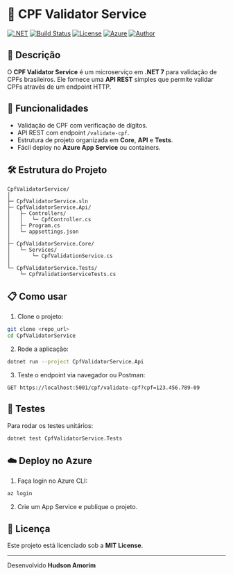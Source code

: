 # 🧾 CPF Validator Service

[![.NET](https://img.shields.io/badge/.NET-7-blue)](https://dotnet.microsoft.com/)
[![Build Status](https://img.shields.io/badge/build-passing-brightgreen)](https://github.com/)
[![License](https://img.shields.io/badge/license-MIT-green)](LICENSE)
[![Azure](https://img.shields.io/badge/Azure-deploy-blue)](https://azure.microsoft.com/)
[![Author](https://img.shields.io/badge/Author-Hudson%20Amorim-orange)](https://github.com/)

## 📌 Descrição

O **CPF Validator Service** é um microserviço em **.NET 7** para validação de CPFs brasileiros. Ele fornece uma **API REST** simples que permite validar CPFs através de um endpoint HTTP.

## 🚀 Funcionalidades

* Validação de CPF com verificação de dígitos.
* API REST com endpoint `/validate-cpf`.
* Estrutura de projeto organizada em **Core**, **API** e **Tests**.
* Fácil deploy no **Azure App Service** ou containers.

## 🛠️ Estrutura do Projeto

```
CpfValidatorService/
│
├─ CpfValidatorService.sln
├─ CpfValidatorService.Api/
│   ├─ Controllers/
│   │   └─ CpfController.cs
│   ├─ Program.cs
│   └─ appsettings.json
│
├─ CpfValidatorService.Core/
│   └─ Services/
│       └─ CpfValidationService.cs
│
└─ CpfValidatorService.Tests/
    └─ CpfValidationServiceTests.cs
```

## 📋 Como usar

1. Clone o projeto:

```bash
git clone <repo_url>
cd CpfValidatorService
```

2. Rode a aplicação:

```bash
dotnet run --project CpfValidatorService.Api
```

3. Teste o endpoint via navegador ou Postman:

```
GET https://localhost:5001/cpf/validate-cpf?cpf=123.456.789-09
```

## 🧪 Testes

Para rodar os testes unitários:

```bash
dotnet test CpfValidatorService.Tests
```

## ☁️ Deploy no Azure

1. Faça login no Azure CLI:

```bash
az login
```

2. Crie um App Service e publique o projeto.

## 📄 Licença

Este projeto está licenciado sob a **MIT License**.

---

Desenvolvido **Hudson Amorim** 
